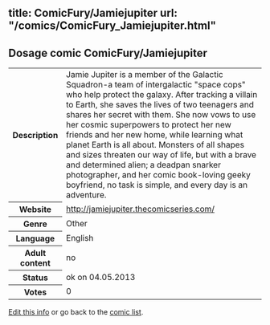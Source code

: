 title: ComicFury/Jamiejupiter
url: "/comics/ComicFury_Jamiejupiter.html"
---
Dosage comic ComicFury/Jamiejupiter
-----------------------------------------

<p id="msg"></p>
<script type="text/javascript">
if (window.location.search === '?edit_info_mail=sent_ok') {
  var elem = document.getElementById("msg");
  elem.innerHTML = 'Edited information sucessfully sent for review, which is usually done daily. Thanks!';
  elem.className = 'ok';
}
</script>
<table class="comicinfo">
<tr>
<th>Description</th><td>Jamie Jupiter is a member of the Galactic Squadron-a team of intergalactic &quot;space cops&quot; who help protect the galaxy. After tracking a villain to Earth, she saves the lives of two teenagers and shares her secret with them. She now vows to use her cosmic superpowers to protect her new friends and her new home, while learning what planet Earth is all about. Monsters of all shapes and sizes threaten our way of life, but with a brave and determined alien; a deadpan snarker photographer, and her comic book-loving geeky boyfriend, no task is simple, and every day is an adventure.</td>
</tr>
<tr>
<th>Website</th><td><a href="http://jamiejupiter.thecomicseries.com/">http://jamiejupiter.thecomicseries.com/</a></td>
</tr>
<tr>
<th>Genre</th><td>Other</td>
</tr>
<tr>
<th>Language</th><td>English</td>
</tr>
<tr>
<th>Adult content</th><td>no</td>
</tr>
<tr>
<th>Status</th><td>ok on 04.05.2013</td>
</tr>
<tr>
<th>Votes</th><td>0</td>
</tr>
</table>

[Edit this info](ComicFury_Jamiejupiter_edit.html) or go back to the [comic list](../comic-index.html).
